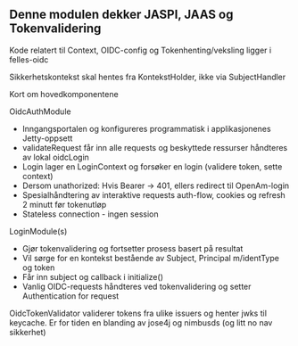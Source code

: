 Denne modulen dekker JASPI, JAAS og Tokenvalidering
-

Kode relatert til Context, OIDC-config og Tokenhenting/veksling ligger i felles-oidc

Sikkerhetskontekst skal hentes fra KontekstHolder, ikke via SubjectHandler

Kort om hovedkomponentene

OidcAuthModule
* Inngangsportalen og konfigureres programmatisk i applikasjonenes Jetty-oppsett
* validateRequest får inn alle requests og beskyttede ressurser håndteres av lokal oidcLogin
* Login lager en LoginContext og forsøker en login (validere token, sette context)
* Dersom unathorized: Hvis Bearer -> 401, ellers redirect til OpenAm-login
* Spesialhåndtering av interaktive requests auth-flow, cookies og refresh 2 minutt før tokenutløp
* Stateless connection - ingen session

LoginModule(s) 
* Gjør tokenvalidering og fortsetter prosess basert på resultat
* Vil sørge for en kontekst bestående av Subject, Principal m/identType og token
* Får inn subject og callback i initialize()
* Vanlig OIDC-requests håndteres ved tokenvalidering og setter Authentication for request

OidcTokenValidator validerer tokens fra ulike issuers og henter jwks til keycache.
Er for tiden en blanding av jose4j og nimbusds (og litt no nav sikkerhet)


